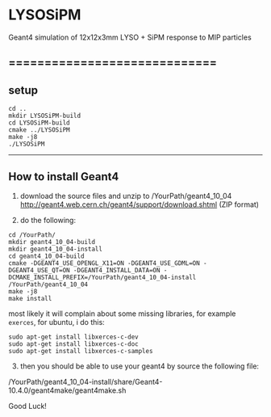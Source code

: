 # LYSOSiPM

Geant4 simulation of 12x12x3mm LYSO + SiPM response to MIP particles

=============================
-----------------------------
setup
-----------------------------
```
cd ..
mkdir LYSOSiPM-build
cd LYSOSiPM-build
cmake ../LYSOSiPM
make -j8
./LYSOSiPM
```

-----------------------------
How to install Geant4
-----------------------------
1. download the source files and unzip to /YourPath/geant4_10_04
http://geant4.web.cern.ch/geant4/support/download.shtml (ZIP format)

2. do the following:

```
cd /YourPath/
mkdir geant4_10_04-build
mkdir geant4_10_04-install
cd geant4_10_04-build
cmake -DGEANT4_USE_OPENGL_X11=ON -DGEANT4_USE_GDML=ON -DGEANT4_USE_QT=ON -DGEANT4_INSTALL_DATA=ON -DCMAKE_INSTALL_PREFIX=/YourPath/geant4_10_04-install /YourPath/geant4_10_04
make -j8 
make install
```

most likely it will complain about some missing libraries, for example `exerces`, for ubuntu, i do this:
```
sudo apt-get install libxerces-c-dev
sudo apt-get install libxerces-c-doc
sudo apt-get install libxerces-c-samples
```

3. then you should be able to use your geant4 by source the following file:

  /YourPath/geant4_10_04-install/share/Geant4-10.4.0/geant4make/geant4make.sh

  Good Luck!


